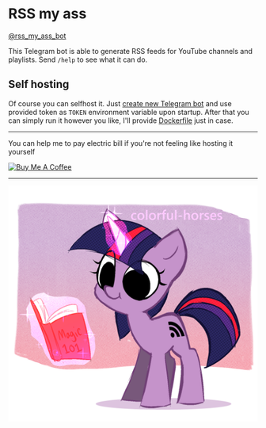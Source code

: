 # RSS my ass

[@rss_my_ass_bot](http://t.me/rss_my_ass_bot)

This Telegram bot is able to generate RSS feeds for YouTube channels and playlists. Send `/help` to see what it can do.

## Self hosting

Of course you can selfhost it. Just [create new Telegram bot](https://core.telegram.org/bots) and use provided token as `TOKEN` environment variable upon startup. After that you can simply run it however you like, I'll provide [Dockerfile](Dockerfile) just in case.

---

You can help me to pay electric bill if you're not feeling like hosting it yourself

<a href="https://www.buymeacoffee.com/wunderwaffla" target="_blank"><img src="https://cdn.buymeacoffee.com/buttons/v2/default-yellow.png" alt="Buy Me A Coffee" style="height: 30px !important;width: 108px !important;" ></a>

---

![logo](logo.png)
